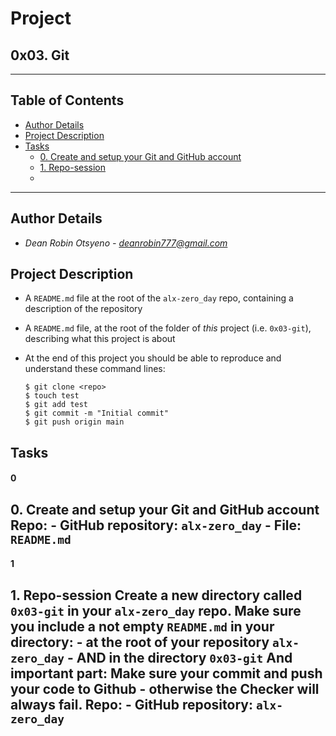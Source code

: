 # Project 
## **0x03. Git**
---
## Table of Contents
- [Author Details](#author-details)
- [Project Description](#project-description)
- [Tasks](#tasks)
	- [0. Create and setup your Git and GitHub account](#0)
	- [1. Repo-session](#1)
	- [](#2)
---
## Author Details
- *Dean Robin Otsyeno - deanrobin777@gmail.com*

## Project Description
- A `README.md` file at the root of the `alx-zero_day` repo, containing a description of the repository
- A `README.md` file, at the root of the folder of *this* project (i.e. `0x03-git`), describing what this project is about
- At the end of this project you should be able to reproduce and understand these command lines:

    ```
    $ git clone <repo>
    $ touch test
    $ git add test
    $ git commit -m "Initial commit"
    $ git push origin main
    ```


## Tasks
#### 0
**0. Create and setup your Git and GitHub account**
**Repo:**
	- GitHub repository: `alx-zero_day`
	- File: `README.md`
---
#### 1
**1. Repo-session**
Create a new directory called `0x03-git` in your `alx-zero_day` repo.
Make sure you include a not empty `README.md` in your directory:
	- at the root of your repository `alx-zero_day`
	- AND in the directory `0x03-git`
And important part: **Make sure your commit and push your code to Github - otherwise the Checker will always fail.**
**Repo:**
	- GitHub repository: `alx-zero_day`
---
